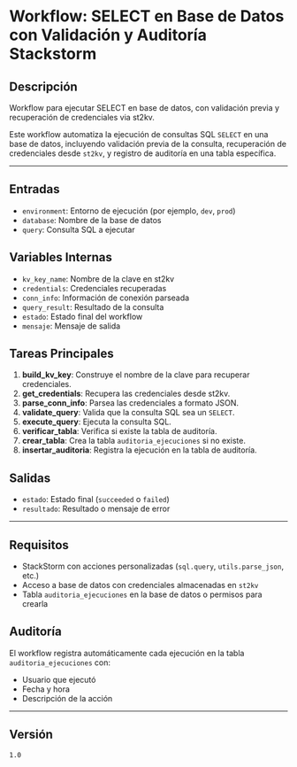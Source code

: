 # Workflow: SELECT en Base de Datos con Validación y Auditoría Stackstorm

## Descripción

Workflow para ejecutar SELECT en base de datos, con validación previa y recuperación de credenciales via st2kv.

Este workflow automatiza la ejecución de consultas SQL `SELECT` en una base de datos, incluyendo validación previa de la consulta, recuperación de credenciales desde `st2kv`, y registro de auditoría en una tabla específica.

---

## Entradas

- `environment`: Entorno de ejecución (por ejemplo, `dev`, `prod`)
- `database`: Nombre de la base de datos
- `query`: Consulta SQL a ejecutar

## Variables Internas

- `kv_key_name`: Nombre de la clave en st2kv
- `credentials`: Credenciales recuperadas
- `conn_info`: Información de conexión parseada
- `query_result`: Resultado de la consulta
- `estado`: Estado final del workflow
- `mensaje`: Mensaje de salida

## Tareas Principales

1. **build_kv_key**: Construye el nombre de la clave para recuperar credenciales.
2. **get_credentials**: Recupera las credenciales desde st2kv.
3. **parse_conn_info**: Parsea las credenciales a formato JSON.
4. **validate_query**: Valida que la consulta SQL sea un `SELECT`.
5. **execute_query**: Ejecuta la consulta SQL.
6. **verificar_tabla**: Verifica si existe la tabla de auditoría.
7. **crear_tabla**: Crea la tabla `auditoria_ejecuciones` si no existe.
8. **insertar_auditoria**: Registra la ejecución en la tabla de auditoría.

## Salidas

- `estado`: Estado final (`succeeded` o `failed`)
- `resultado`: Resultado o mensaje de error

---

## Requisitos

- StackStorm con acciones personalizadas (`sql.query`, `utils.parse_json`, etc.)
- Acceso a base de datos con credenciales almacenadas en `st2kv`
- Tabla `auditoria_ejecuciones` en la base de datos o permisos para crearla

## Auditoría

El workflow registra automáticamente cada ejecución en la tabla `auditoria_ejecuciones` con:

- Usuario que ejecutó
- Fecha y hora
- Descripción de la acción

---

## Versión

`1.0`

